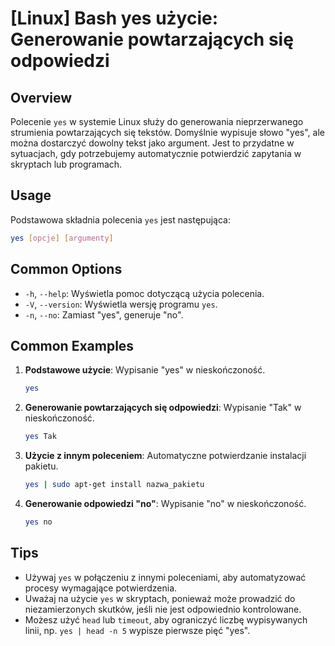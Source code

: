 # [Linux] Bash yes użycie: Generowanie powtarzających się odpowiedzi

## Overview
Polecenie `yes` w systemie Linux służy do generowania nieprzerwanego strumienia powtarzających się tekstów. Domyślnie wypisuje słowo "yes", ale można dostarczyć dowolny tekst jako argument. Jest to przydatne w sytuacjach, gdy potrzebujemy automatycznie potwierdzić zapytania w skryptach lub programach.

## Usage
Podstawowa składnia polecenia `yes` jest następująca:

```bash
yes [opcje] [argumenty]
```

## Common Options
- `-h`, `--help`: Wyświetla pomoc dotyczącą użycia polecenia.
- `-V`, `--version`: Wyświetla wersję programu `yes`.
- `-n`, `--no`: Zamiast "yes", generuje "no".

## Common Examples
1. **Podstawowe użycie**: Wypisanie "yes" w nieskończoność.
   ```bash
   yes
   ```

2. **Generowanie powtarzających się odpowiedzi**: Wypisanie "Tak" w nieskończoność.
   ```bash
   yes Tak
   ```

3. **Użycie z innym poleceniem**: Automatyczne potwierdzanie instalacji pakietu.
   ```bash
   yes | sudo apt-get install nazwa_pakietu
   ```

4. **Generowanie odpowiedzi "no"**: Wypisanie "no" w nieskończoność.
   ```bash
   yes no
   ```

## Tips
- Używaj `yes` w połączeniu z innymi poleceniami, aby automatyzować procesy wymagające potwierdzenia.
- Uważaj na użycie `yes` w skryptach, ponieważ może prowadzić do niezamierzonych skutków, jeśli nie jest odpowiednio kontrolowane.
- Możesz użyć `head` lub `timeout`, aby ograniczyć liczbę wypisywanych linii, np. `yes | head -n 5` wypisze pierwsze pięć "yes".